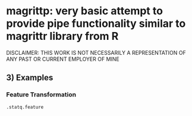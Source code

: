 # magrittp: very basic attempt to provide pipe functionality similar to magrittr library from R

DISCLAIMER: THIS WORK IS NOT NECESSARILY A REPRESENTATION OF ANY PAST OR CURRENT EMPLOYER OF MINE

## 3) Examples

### Feature Transformation
```q
.statq.feature
```

